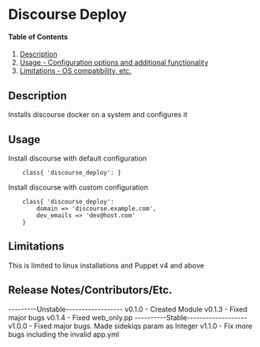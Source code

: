 # Discourse Deploy

#### Table of Contents

1. [Description](#description)
1. [Usage - Configuration options and additional functionality](#usage)
1. [Limitations - OS compatibility, etc.](#limitations)

## Description

Installs discourse docker on a system and configures it

## Usage
Install discourse with default configuration
```puppet
    class{ 'discourse_deploy': }
```

Install discourse with custom configuration
```puppet
    class{ 'discourse_deploy': 
        domain => 'discourse.example.com',
        dev_emails => 'dev@host.com'
    }
```

## Limitations

This is limited to linux installations and Puppet v4 and above

## Release Notes/Contributors/Etc. 

---------Unstable------------------
v0.1.0 - Created Module
v0.1.3 - Fixed major bugs
v0.1.4 - Fixed web_only.pp
----------Stable-------------------
v1.0.0 - Fixed major bugs. Made sidekiqs param as Integer
v1.1.0 - Fix more bugs including the invalid app.yml